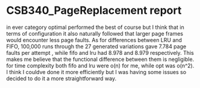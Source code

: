 # CSB340_PageReplacement report
in ever category optimal performed the best of course but I think that in terms of configuration it also naturally followed that larger page frames would encounter less page faults. As for differences between LRU and FIFO, 100,000 runs through the 27 generated variations gave 7.784 page faults per attempt , while fifo and lru had 8.978 and 8.979 respectively. This makes me believe that the functional difference between them is negligible. for time complexity both fifo and lru were o(n) for me, while opt was o(n^2). I think I couldve done it more efficiently but I was having some issues so decided to do it a more straightforward way.
